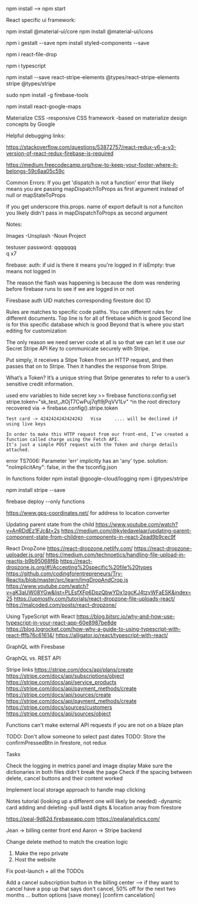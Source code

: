 
npm install --> npm start

React specific ui framework:

npm install @material-ui/core
npm install @material-ui/icons


npm i gestalt --save
npm install styled-components --save


npm i react-file-drop

npm i typescript

npm install --save react-stripe-elements @types/react-stripe-elements stripe @types/stripe

sudo npm install -g firebase-tools

npm install react-google-maps


Materialize CSS
-responsive CSS framework
-based on materialize design concepts by Google

Helpful debugging links:

https://stackoverflow.com/questions/53872757/react-redux-v6-a-v3-version-of-react-redux-firebase-is-required

https://medium.freecodecamp.org/how-to-keep-your-footer-where-it-belongs-59c6aa05c59c

Common Errors:
If you get 'dispatch is not a function' error that likely means you are passing mapDispatchToProps as first argument instead of null or mapStateToProps

If you get underscore this.props. name of export default is not a funciton you likely didn't pass in mapDispatchToProps as second argument


Notes:

Images
-Unsplash
-Noun Project

testuser password: qqqqqqq  
q x7

firebase: auth: if uid is there it means you're logged in
  if isEmpty: true means not logged in

The reason the flash was happening is because the dom was rendering before firebase runs to see if we are logged in or not

Firesbase auth UID matches corresponding firestore doc ID

Rules are matches to specific code paths. You can different rules for different documents.
  Top line is for all of firebase which is good
  Second line is for this specific database which is good
  Beyond that is where you start editing for customization




  The only reason we need server code at all is so that we can let it use our Secret Stripe API Key
  to communicate securely with Stripe.

  Put simply, it receives a Stipe Token from an HTTP request, and then passes that on to Stripe.
  Then it handles the response from Stripe.

  What’s a Token? It’s a unique string that Stripe generates to refer to a user’s sensitive credit information.


  used env variables to hide secret key >> firebase functions:config:set stripe.token="sk_test_JtOjT7CwPuj7qfI9jPqVV1Lv"
                                                ^in the root directory
    recovered via -> firebase.config().stripe.token

    Test card -> 4242424242424242	Visa     .... will be declined if using live keys

    In order to make this HTTP request from our front-end, I’ve created a function called charge using the Fetch API.
    It’s just a simple POST request with the Token and charge details attached.


error TS7006: Parameter 'err' implicitly has an 'any' type.
solution: "noImplicitAny": false, in the the tsconfig.json


In functions folder
  npm install @google-cloud/logging
  npm i @types/stripe


  npm install stripe --save


firebase deploy --only functions



https://www.gps-coordinates.net/   for address to location converter



Updating parent state from the child
  https://www.youtube.com/watch?v=AnRDdEz1FJc&t=2s
  https://medium.com/@kyledavelaar/updating-parent-component-state-from-children-components-in-react-2ead9b9cec9f

React DropZone
  https://react-dropzone.netlify.com/
  https://react-dropzone-uploader.js.org/
  https://medium.com/technoetics/handling-file-upload-in-reactjs-b9b95068f6b
  https://react-dropzone.js.org/#!/Accepting%20specific%20file%20types
  https://github.com/codingforentrepreneurs/Try-Reactjs/blob/master/src/learn/ImgDropAndCrop.js
  https://www.youtube.com/watch?v=aK3aUW08YGw&list=PLEsfXFp6DpzQbwYDx1zgcKJ4tzyWFaESK&index=25
  https://upmostly.com/tutorials/react-dropzone-file-uploads-react/
  https://malcoded.com/posts/react-dropzone/



Using TypeScript with React
  https://blog.bitsrc.io/why-and-how-use-typescript-in-your-react-app-60e8987be8de
  https://blog.logrocket.com/how-why-a-guide-to-using-typescript-with-react-fffb76c61614/
  https://alligator.io/react/typescript-with-react/

GraphQL with Firesbase

GraphQL vs. REST API



Stripe links
https://stripe.com/docs/api/plans/create
https://stripe.com/docs/api/subscriptions/object
https://stripe.com/docs/api/service_products
https://stripe.com/docs/api/payment_methods/create
https://stripe.com/docs/api/sources/create
https://stripe.com/docs/api/payment_methods/create
https://stripe.com/docs/sources/customers
https://stripe.com/docs/api/sources/object


Functions can't make external API requests if you are not on a blaze plan


TODO: Don't allow someone to select past dates
TODO: Store the confirmPressedBtn in firestore, not redux


Tasks




Check the logging in metrics panel and image display
Make sure the dictionaries in both files didn't break the page
Check if the spacing between delete, cancel buttons and their content worked


Implement local storage approach to handle map clicking

Notes tutorial (looking up a different one will likely be needed)
-dynamic card adding and deleting
-pull last4 digits & location array from firestore



 https://peal-9d82d.firebaseapp.com
 https://pealanalytics.com/




Jean -> billing center front end
Aaron -> Stripe backend

Change delete method to match the creation logic

1. Make the repo private
2. Host the website


Fix post-launch + all the TODOs

Add a cancel subscription button in the billing center --> if they want to cancel have a pop up that says don't cancel, 50% off for the next two months ... button options [save money] [confirm cancelation]
